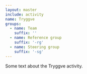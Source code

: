```yaml
---
layout: master
include: activity
name: Tryggve
groups:
  - name: Team
    suffix: ''
  - name: Reference group
    suffix: '-rg'
  - name: Steering group
    suffix: '-sg'
---
```


Some text about the Tryggve activity.
